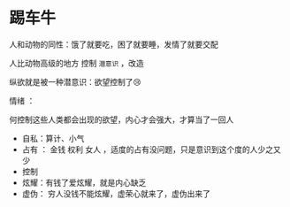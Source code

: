 # 踢车牛

人和动物的同性：饿了就要吃，困了就要睡，发情了就要交配

人比动物高级的地方  控制 `潜意识` ，改造

纵欲就是被一种潜意识：欲望控制了:cry:



情绪 ：

何控制这些人类都会出现的欲望，内心才会强大，才算当了一回人

- 自私：算计、小气
- 占有 ： 金钱 权利 女人 ，适度的占有没问题，只是意识到这个度的人少之又少
- 控制
- 炫耀：有钱了爱炫耀，就是内心缺乏
- 虚伪： 穷人没钱不能炫耀，虚荣心就来了，虚伪出来了

